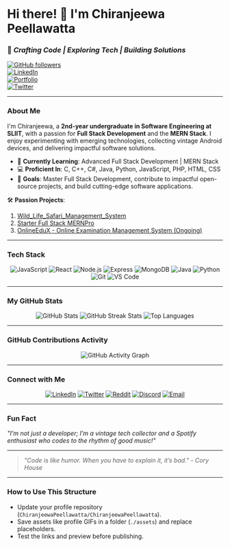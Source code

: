 # **Hi there! 👋 I'm Chiranjeewa Peellawatta**  
###  🚀  *Crafting Code | Exploring Tech | Building Solutions*  

[![GitHub followers](https://img.shields.io/github/followers/ChiranjeewaPeellawatta?style=social)](https://github.com/ChiranjeewaPeellawatta)  
[![LinkedIn](https://img.shields.io/badge/LinkedIn-Connect-blue?style=flat&logo=linkedin)](https://www.linkedin.com/in/chiranjeewa-lankeshwara-453866305/)  
[![Portfolio](https://img.shields.io/badge/My_Portfolio-Explore-8E44AD?style=flat)](https://your-portfolio-link.com)  
[![Twitter](https://img.shields.io/twitter/follow/DJ_RaaX?style=social)](https://x.com/DJ_RaaX)

---

### **About Me**
I'm Chiranjeewa, a **2nd-year undergraduate in Software Engineering at SLIIT**, with a passion for **Full Stack Development** and the **MERN Stack**. I enjoy experimenting with emerging technologies, collecting vintage Android devices, and delivering impactful software solutions.  

- 🌱 **Currently Learning**: Advanced Full Stack Development | MERN Stack  
- 💻 **Proficient In**: C, C++, C#, Java, Python, JavaScript, PHP, HTML, CSS  
- 🎯 **Goals**: Master Full Stack Development, contribute to impactful open-source projects, and build cutting-edge software applications.  

🛠️ **Passion Projects**:  
1. [Wild_Life_Safari_Management_System](https://github.com/ChiranjeewaPeellawatta/Wild_Life_Safari_Management_System)  
2. [Starter Full Stack MERNPro](https://github.com/ChiranjeewaPeellawatta/MernPro)  
3. [OnlineEduX - Online Examination Management System (Ongoing)](https://github.com/ChiranjeewaPeellawatta/OnlineEduX---Online_Examination_Management_System)

---

### **Tech Stack**
<div align="center">
  <img src="https://img.shields.io/badge/JavaScript-F7DF1E?style=for-the-badge&logo=javascript&logoColor=black" alt="JavaScript"/>
  <img src="https://img.shields.io/badge/React-61DAFB?style=for-the-badge&logo=react&logoColor=black" alt="React"/>
  <img src="https://img.shields.io/badge/Node.js-339933?style=for-the-badge&logo=node.js&logoColor=white" alt="Node.js"/>
  <img src="https://img.shields.io/badge/Express.js-000000?style=for-the-badge&logo=express&logoColor=white" alt="Express"/>
  <img src="https://img.shields.io/badge/MongoDB-47A248?style=for-the-badge&logo=mongodb&logoColor=white" alt="MongoDB"/>
  <img src="https://img.shields.io/badge/Java-ED8B00?style=for-the-badge&logo=java&logoColor=white" alt="Java"/>
  <img src="https://img.shields.io/badge/Python-3776AB?style=for-the-badge&logo=python&logoColor=white" alt="Python"/>
  <img src="https://img.shields.io/badge/Git-F05032?style=for-the-badge&logo=git&logoColor=white" alt="Git"/>
  <img src="https://img.shields.io/badge/VS_Code-0078D4?style=for-the-badge&logo=visual-studio-code&logoColor=white" alt="VS Code"/>
</div>

---

### **My GitHub Stats**
<div align="center">
  <img src="https://github-readme-stats.vercel.app/api?username=ChiranjeewaPeellawatta&show_icons=true&theme=tokyonight" alt="GitHub Stats" />
  <img src="https://github-readme-streak-stats.herokuapp.com/?user=ChiranjeewaPeellawatta&theme=tokyonight" alt="GitHub Streak Stats" />
  <img src="https://github-readme-stats.vercel.app/api/top-langs/?username=ChiranjeewaPeellawatta&layout=compact&theme=tokyonight" alt="Top Languages" />
</div>

---

### **GitHub Contributions Activity**
<div align="center">
  <img src="https://github-readme-activity-graph.vercel.app/graph?username=ChiranjeewaPeellawatta&theme=tokyo-night" alt="GitHub Activity Graph" />
</div>

---

### **Connect with Me**
<div align="center">
  <a href="https://www.linkedin.com/in/chiranjeewa-lankeshwara-453866305/"><img src="https://img.shields.io/badge/LinkedIn-Connect-blue?style=for-the-badge&logo=linkedin&logoColor=white" alt="LinkedIn"/></a>
  <a href="https://x.com/DJ_RaaX"><img src="https://img.shields.io/badge/Twitter-Follow-1DA1F2?style=for-the-badge&logo=twitter&logoColor=white" alt="Twitter"/></a>
  <a href="https://www.reddit.com/user/DJRaaX"><img src="https://img.shields.io/badge/Reddit-Join-FF4500?style=for-the-badge&logo=reddit&logoColor=white" alt="Reddit"/></a>
  <a href="https://discord.com/users/chiraax#6841"><img src="https://img.shields.io/badge/Discord-Connect-5865F2?style=for-the-badge&logo=discord&logoColor=white" alt="Discord"/></a>
  <a href="mailto:chiranjeewa@example.com"><img src="https://img.shields.io/badge/Email-Contact Me-D14836?style=for-the-badge&logo=gmail&logoColor=white" alt="Email"/></a>
</div>

---

### **Fun Fact**
*"I’m not just a developer; I’m a vintage tech collector and a Spotify enthusiast who codes to the rhythm of good music!"*

---

> *"Code is like humor. When you have to explain it, it’s bad." - Cory House*  

---

### **How to Use This Structure**
- Update your profile repository (`ChiranjeewaPeellawatta/ChiranjeewaPeellawatta`).
- Save assets like profile GIFs in a folder (`./assets`) and replace placeholders.
- Test the links and preview before publishing.
